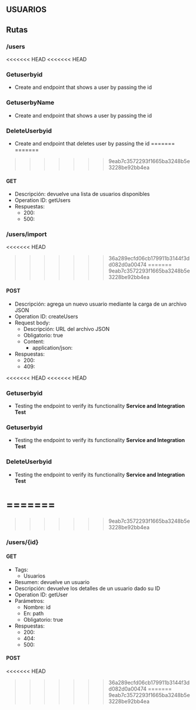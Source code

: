 ## USUARIOS

## Rutas

### /users

<<<<<<< HEAD
<<<<<<< HEAD
### Getuserbyid
- Create and endpoint that shows a user by passing the id

### GetuserbyName
- Create and endpoint that shows a user by passing the id

### DeleteUserbyid
- Create and endpoint that deletes user by passing the id
=======
=======
>>>>>>> 9eab7c3572293f1665ba3248b5e3228be92bb4ea
#### GET

- Descripción: devuelve una lista de usuarios disponibles
- Operation ID: getUsers
- Respuestas:
  - 200:
  - 500:

### /users/import
<<<<<<< HEAD
>>>>>>> 36a289ecfd06cb179911b3144f3dd082d0a00474
=======
>>>>>>> 9eab7c3572293f1665ba3248b5e3228be92bb4ea

#### POST

- Descripción: agrega un nuevo usuario mediante la carga de un archivo JSON
- Operation ID: createUsers
- Request body:
  - Descripción: URL del archivo JSON
  - Obligatorio: true
  - Content:
    - application/json:
- Respuestas:
  - 200:
  - 409:

<<<<<<< HEAD
<<<<<<< HEAD
### Getuserbyid
- Testing the endpoint to verify its functionality **Service and Integration Test**

### Getuserbyid
- Testing the endpoint to verify its functionality **Service and Integration Test**

### DeleteUserbyid
- Testing the endpoint to verify its functionality **Service and Integration Test**

=======
=======
>>>>>>> 9eab7c3572293f1665ba3248b5e3228be92bb4ea
### /users/{id}

#### GET

- Tags:
  - Usuarios
- Resumen: devuelve un usuario
- Descripción: devuelve los detalles de un usuario dado su ID
- Operation ID: getUser
- Parámetros:
  - Nombre: id
  - En: path
  - Obligatorio: true
- Respuestas:
  - 200:
  - 404:
  - 500:

#### POST
<<<<<<< HEAD
>>>>>>> 36a289ecfd06cb179911b3144f3dd082d0a00474
=======
>>>>>>> 9eab7c3572293f1665ba3248b5e3228be92bb4ea
